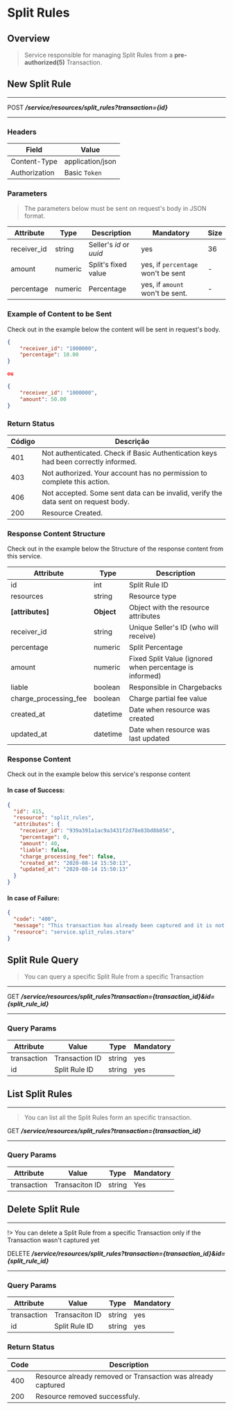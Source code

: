 # Split Rules<!-- {docsify-ignore-all} -->

## Overview

> Service responsible for managing Split Rules from a **pre-authorized(5)** Transaction.

## New Split Rule
---
<span class="verb httpPOST">POST</span> ***/service/resources/split_rules?transaction={id}***

---

### Headers

| Field | Value |
| ------------ | ------ |
| Content-Type | application/json |
| Authorization | Basic `Token`|

### Parameters
> The parameters below must be sent on request's body in JSON format. 

|   Attribute   |   Type   |   Description     |   Mandatory                   |  Size  |
|----------------|------------|---------------------------|-----------------------------------------|------------|
|   receiver_id  |   string   |  Seller's *id* or *uuid*  |   yes                             |   36       |
|   amount       |   numeric  |   Split's fixed value   |  yes, if `percentage` won't be sent  |   -        |
|   percentage   |   numeric  |   Percentage     |   yes, if `amount` won't be sent.   |   -        |

### Example of Content to be Sent
Check out in the example below the content will be sent in request's body.

```json
{
    "receiver_id": "1000000",
    "percentage": 10.00
}

ou

{
    "receiver_id": "1000000",
    "amount": 50.00
}
```

### Return Status
| Código | Descrição                                                    |
| ------ | ------------------------------------------------------------ |
| 401    | Not authenticated. Check if Basic Authentication keys had been correctly informed. |
| 403    | Not authorized. Your account has no permission to complete this action. |
| 406    | Not accepted. Some sent data can be invalid, verify the data sent on request body. |
| 200    | Resource Created.                                            |

### Response Content Structure
Check out in the example below the Structure of the response content from this service.

|   Attribute        |   Type   |   Description                                           |
|--------------------------|-------------|-----------------------------------------------------------------|
|   id                     |   int       |   Split Rule ID                 |
|   resources              |   string    |   Resource type                                |
|   **[attributes]**       |   **Object**    |   Object with the resource attributes   |
|   receiver_id            |   string    |   Unique Seller's ID (who will receive)   |
|   percentage             |   numeric   |   Split Percentage                           |
|   amount                 |   numeric   |  Fixed Split Value (ignored when percentage is informed)  |
|   liable                 |   boolean   |   Responsible in Chargebacks           |
|   charge_processing_fee  |   boolean   |   Charge partial fee value        |
|   created_at             |   datetime  |   Date when resource was created    |
|   updated_at             |   datetime  |   Date when resource was last updated   |


### Response Content
Check out in the example below this service's response content  

#### In case of Success:
```json
{
  "id": 415,
  "resource": "split_rules",
  "attributes": {
    "receiver_id": "939a391a1ac9a3431f2d78e83bd8b856",
    "percentage": 0,
    "amount": 40,
    "liable": false,
    "charge_processing_fee": false,
    "created_at": "2020-08-14 15:50:13",
    "updated_at": "2020-08-14 15:50:13"
  }
}
```

#### In case of Failure:
```json
{
  "code": "400",
  "message": "This transaction has already been captured and it is not possible to modify its split rules.",
  "resource": "service.split_rules.store"
}
```

## Split Rule Query

> You can query a specific Split Rule from a specific Transaction

---
<span class="verb httpGET">GET</span> ***/service/resources/split_rules?transaction={transaction_id}&id={split_rule_id}***

---

### Query Params

| Attribute   | Value          | Type   | Mandatory |
| ----------- | -------------- | ------ | --------- |
| transaction | Transaction ID | string | yes       |
| id          | Split Rule ID  | string | yes       |

## List Split Rules
---

> You can list all the Split Rules form an specific transaction.

<span class="verb httpGET">GET</span> ***/service/resources/split_rules?transaction={transaction_id}***

---

### Query Params

| Attribute   | Value          | Type   | Mandatory |
| ----------- | -------------- | ------ | --------- |
| transaction | Transaciton ID | string | Yes       |

## Delete Split Rule
---

!> You can delete a Split Rule from a specific Transaction only if the Transaction wasn't captured yet

<span class="verb httpDELETE">DELETE</span> ***/service/resources/split_rules?transaction={transaction_id}&id={split_rule_id}***

---

### Query Params

| Attribute   | Value          | Type   | Mandatory |
| ----------- | -------------- | ------ | --------- |
| transaction | Transaciton ID | string | yes       |
| id          | Split Rule ID  | string | yes       |

### Return Status
| Code | Description                                                  |
| ---- | ------------------------------------------------------------ |
| 400  | Resource already removed or Transaction was already captured |
| 200  | Resource removed successfuly.                                |
